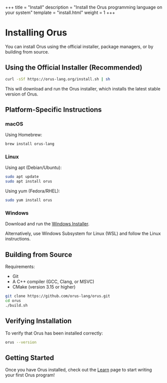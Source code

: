 +++
title = "Install"
description = "Install the Orus programming language on your system"
template = "install.html"
weight = 1
+++

# Installing Orus

You can install Orus using the official installer, package managers, or by building from source.

## Using the Official Installer (Recommended)

```bash
curl -sSf https://orus-lang.org/install.sh | sh
```

This will download and run the Orus installer, which installs the latest stable version of Orus.

## Platform-Specific Instructions

### macOS

Using Homebrew:

```bash
brew install orus-lang
```

### Linux

Using apt (Debian/Ubuntu):

```bash
sudo apt update
sudo apt install orus
```

Using yum (Fedora/RHEL):

```bash
sudo yum install orus
```

### Windows

Download and run the [Windows Installer](https://orus-lang.org/download/orus-windows-installer.exe).

Alternatively, use Windows Subsystem for Linux (WSL) and follow the Linux instructions.

## Building from Source

Requirements:
- Git
- A C++ compiler (GCC, Clang, or MSVC)
- CMake (version 3.15 or higher)

```bash
git clone https://github.com/orus-lang/orus.git
cd orus
./build.sh
```

## Verifying Installation

To verify that Orus has been installed correctly:

```bash
orus --version
```

## Getting Started

Once you have Orus installed, check out the [Learn](/learn/) page to start writing your first Orus program!
